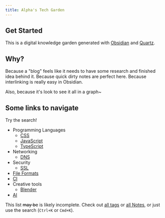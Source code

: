 ```yaml
---
title: Alpha's Tech Garden
---
```


## Get Started
This is a digital knowledge garden generated with [Obsidian](https://obsidian.md/) and [Quartz](https://quartz.jzhao.xyz/).

## Why?
Because a "blog" feels like it needs to have some research and finished idea behind it. Because quick dirty notes are perfect here. Because interlinking is really easy in Obsidian.

Also, because it's look to see it all in a graph~

## Some links to navigate
Try the search!

- Programming Languages
	- [CSS](/tags/css)
	- [JavaScript](/tags/javascript)
	- [TypeScript](/tags/typescript)
- Networking
	- [DNS](/tags/DNS)
- Security
	- [SSL](/tags/ssl)
- [File Formats](/tags/formats)
- [CI](/tags/ci)
- Creative tools
	- [Blender](/tags/blender)
- [AI](/tags/ai)

This list ~~may be~~ is likely incomplete. Check out [all tags](/tags) or [all Notes](/notes), or just use the search (`Ctrl+K`  or `Cmd+K`).